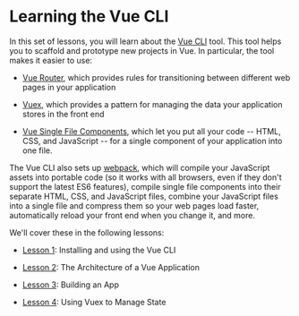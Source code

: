 # Learning the Vue CLI

In this set of lessons, you will learn about the [Vue
CLI](https://cli.vuejs.org/) tool. This tool helps you to scaffold and prototype
new projects in Vue. In particular, the tool makes it easier to use:

- [Vue Router](https://router.vuejs.org/), which provides rules for
  transitioning between different web pages in your application

- [Vuex](https://vuex.vuejs.org/), which provides a pattern for managing
  the data your application stores in the front end

- [Vue Single File Components](https://vuejs.org/v2/guide/single-file-components.html),
  which let you put all your code -- HTML, CSS, and JavaScript -- for a single
  component of your application into one file.

The Vue CLI also sets up [webpack](https://webpack.js.org/), which will compile
your JavaScript assets into portable code (so it works with all browsers, even
if they don't support the latest ES6 features), compile single file components
into their separate HTML, CSS, and JavaScript files, combine your JavaScript
files into a single file and compress them so your web pages load faster,
automatically reload your front end when you change it, and more.

We'll cover these in the following lessons:

- [Lesson 1](/tutorials/lesson1.md): Installing and using the Vue CLI

- [Lesson 2](/tutorials/lesson2.md): The Architecture of a Vue Application

- [Lesson 3](/tutorials/lesson3.md): Building an App

- [Lesson 4](/tutorials/lesson4.md): Using Vuex to Manage State
